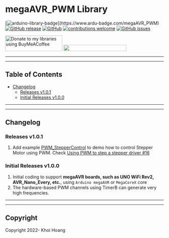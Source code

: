 # megaAVR_PWM Library

[![arduino-library-badge](https://www.ardu-badge.com/badge/megaAVR_PWM.svg?)](https://www.ardu-badge.com/megaAVR_PWM)
[![GitHub release](https://img.shields.io/github/release/khoih-prog/megaAVR_PWM.svg)](https://github.com/khoih-prog/megaAVR_PWM/releases)
[![GitHub](https://img.shields.io/github/license/mashape/apistatus.svg)](https://github.com/khoih-prog/megaAVR_PWM/blob/main/LICENSE)
[![contributions welcome](https://img.shields.io/badge/contributions-welcome-brightgreen.svg?style=flat)](#Contributing)
[![GitHub issues](https://img.shields.io/github/issues/khoih-prog/megaAVR_PWM.svg)](http://github.com/khoih-prog/megaAVR_PWM/issues)


<a href="https://www.buymeacoffee.com/khoihprog6" title="Donate to my libraries using BuyMeACoffee"><img src="https://cdn.buymeacoffee.com/buttons/v2/default-yellow.png" alt="Donate to my libraries using BuyMeACoffee" style="height: 50px !important;width: 181px !important;" ></a>
<a href="https://www.buymeacoffee.com/khoihprog6" title="Donate to my libraries using BuyMeACoffee"><img src="https://img.shields.io/badge/buy%20me%20a%20coffee-donate-orange.svg?logo=buy-me-a-coffee&logoColor=FFDD00" style="height: 20px !important;width: 200px !important;" ></a>


---
---

## Table of Contents

* [Changelog](#changelog)
  * [Releases v1.0.1](#Releases-v101)
  * [Initial Releases v1.0.0](#Initial-Releases-v100)

---
---

## Changelog

### Releases v1.0.1

1. Add example [PWM_StepperControl](https://github.com/khoih-prog/megaAVR_PWM/tree/main/examples/PWM_StepperControl) to demo how to control Stepper Motor using PWM. Check [Using PWM to step a stepper driver #16](https://github.com/khoih-prog/RP2040_PWM/issues/16)

### Initial Releases v1.0.0

1. Initial coding to support **megaAVR boards, such as UNO WiFi Rev2, AVR_Nano_Every, etc.**, using `Arduino megaAVR` or `MegaCoreX` core
2. The hardware-based PWM channels using TimerB can generate very high frequencies.

---
---

## Copyright

Copyright 2022- Khoi Hoang


